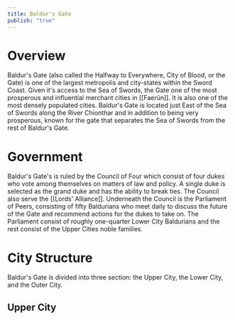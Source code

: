 ```yaml
---
title: Baldur's Gate
publish: "true"
---
```

# Overview
Baldur's Gate (also called the Halfway to Everywhere, City of Blood, or the Gate) is one of the largest metropolis and city-states within the Sword Coast. Given it's access to the Sea of Swords, the Gate one of the most prosperous and influential merchant cities in [[Faerûn]]. It is also one of the most densely populated cities. Baldur's Gate is located just East of the Sea of Swords along the River Chionthar and in addition to being very prosperous, known for the gate that separates the Sea of Swords from the rest of Baldur's Gate.

# Government
Baldur's Gate's is ruled by the Council of Four which consist of four dukes who vote among themselves on matters of law and policy. A single duke is selected as the grand duke and has the ability to break ties. The Council also serve the [[Lords' Alliance]]. Underneath the Council is the Parliament of Peers, consisting of fifty Baldurians who meet daily to discuss the future of the Gate and recommend actions for the dukes to take on. The Parliament consist of roughly one-quarter Lower City Baldurians and the rest consist of the Upper Cities noble families.

# City Structure
Baldur's Gate is divided into three section: the Upper City, the Lower City, and the Outer City.
## Upper City
